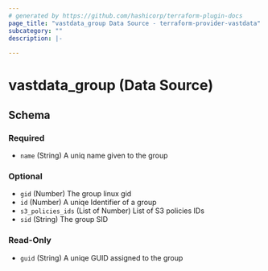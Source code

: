 ```yaml
---
# generated by https://github.com/hashicorp/terraform-plugin-docs
page_title: "vastdata_group Data Source - terraform-provider-vastdata"
subcategory: ""
description: |-
  
---
```


# vastdata_group (Data Source)





<!-- schema generated by tfplugindocs -->
## Schema

### Required

- `name` (String) A uniq name given to the group

### Optional

- `gid` (Number) The group linux gid
- `id` (Number) A uniqe Identifier of a group
- `s3_policies_ids` (List of Number) List of S3 policies IDs
- `sid` (String) The group SID

### Read-Only

- `guid` (String) A uniqe GUID assigned to the group
